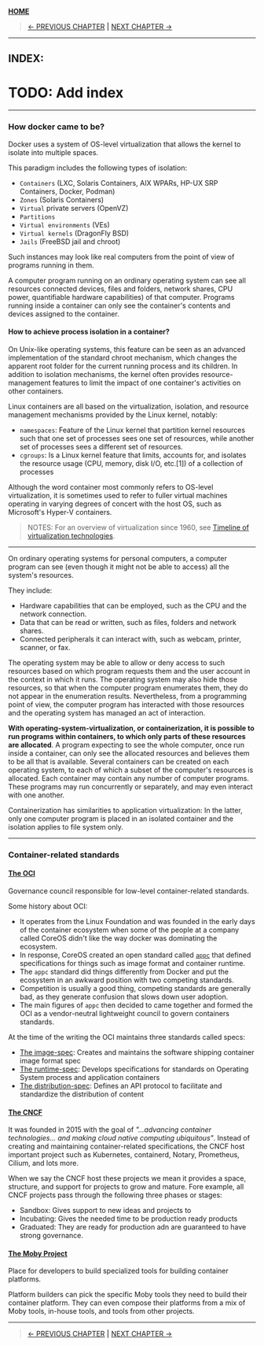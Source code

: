[__HOME__](../../README.md)

> [<- PREVIOUS CHAPTER](./1-introduction.md) __|__ [NEXT CHAPTER ->](./3-theory.md)
---


## INDEX:
# TODO: Add index

---

### How docker came to be?

Docker uses a system of OS-level virtualization that allows the kernel to isolate into multiple spaces.

This paradigm includes the following types of isolation:

- `Containers` (LXC, Solaris Containers, AIX WPARs, HP-UX SRP Containers, Docker, Podman)
- `Zones` (Solaris Containers)
- `Virtual` private servers (OpenVZ)
- `Partitions`
- `Virtual environments` (VEs)
- `Virtual kernels` (DragonFly BSD)
- `Jails` (FreeBSD jail and chroot)

Such instances may look like real computers from the point of view of programs running in them.

A computer program running on an ordinary operating system can see all resources connected devices, files and folders, network shares, CPU power, quantifiable hardware capabilities) of that computer. Programs running inside a container can only see the container's contents and devices assigned to the container.

#### How to achieve process isolation in a container?

On Unix-like operating systems, this feature can be seen as an advanced implementation of the standard chroot mechanism, which changes the apparent root folder for the current running process and its children. In addition to isolation mechanisms, the kernel often provides resource-management features to limit the impact of one container's activities on other containers.

Linux containers are all based on the virtualization, isolation, and resource management mechanisms provided by the Linux kernel, notably:

- `namespaces`: Feature of the Linux kernel that partition kernel resources such that one set of processes sees one set of resources, while another set of processes sees a different set of resources.
- `cgroups`: Is a Linux kernel feature that limits, accounts for, and isolates the resource usage (CPU, memory, disk I/O, etc.[1]) of a collection of processes

Although the word container most commonly refers to OS-level virtualization, it is sometimes used to refer to fuller virtual machines operating in varying degrees of concert with the host OS, such as Microsoft's Hyper-V containers.

> NOTES: For an overview of virtualization since 1960, see [Timeline of virtualization technologies](https://en.m.wikipedia.org/wiki/Timeline_of_virtualization_technologies).

---

On ordinary operating systems for personal computers, a computer program can see (even though it might not be able to access) all the system's resources.

They include:
- Hardware capabilities that can be employed, such as the CPU and the network connection.
- Data that can be read or written, such as files, folders and network shares.
- Connected peripherals it can interact with, such as webcam, printer, scanner, or fax.

The operating system may be able to allow or deny access to such resources based on which program requests them and the user account in the context in which it runs. The operating system may also hide those resources, so that when the computer program enumerates them, they do not appear in the enumeration results. Nevertheless, from a programming point of view, the computer program has interacted with those resources and the operating system has managed an act of interaction.

__With operating-system-virtualization, or containerization, it is possible to run programs within containers, to which only parts of these resources are allocated__. A program expecting to see the whole computer, once run inside a container, can only see the allocated resources and believes them to be all that is available. Several containers can be created on each operating system, to each of which a subset of the computer's resources is allocated. Each container may contain any number of computer programs. These programs may run concurrently or separately, and may even interact with one another.

Containerization has similarities to application virtualization: In the latter, only one computer program is placed in an isolated container and the isolation applies to file system only.

---

### Container-related standards

#### [__The OCI__](https://opencontainers.org/)

Governance council responsible for low-level container-related standards.

Some history about OCI:
- It operates from the Linux Foundation and was founded in the early days of the container ecosystem when some of the people at a company called CoreOS didn't like the way docker was dominating the ecosystem.
- In response, CoreOS created an open standard called [`appc`](https://github.com/appc/spec) that defined specifications for things such as image format and container runtime.
- The `appc` standard did things differently from Docker and put the ecosystem in an awkward position with two competing standards.
- Competition is usually a good thing, competing standards are generally bad, as they generate confusion that slows down user adoption.
- The main figures of `appc` then decided to came together and formed the OCI as a vendor-neutral lightweight council to govern containers standards.

At the time of the writing the OCI maintains three standards called specs:
- [The image-spec](https://github.com/opencontainers/image-spec): Creates and maintains the software shipping container image format spec
- [The runtime-spec](https://github.com/opencontainers/runtime-spec): Develops specifications for standards on Operating System process and application containers
- [The distribution-spec](https://github.com/opencontainers/distribution-spec): Defines an API protocol to facilitate and standardize the distribution of content

#### [__The CNCF__](https://www.cncf.io/)

It was founded in 2015 with the goal of _"...advancing container technologies... and making cloud native computing ubiquitous"_. Instead of creating and maintaining container-related specifications, the CNCF host important project such as Kubernetes, containerd, Notary, Prometheus, Cilium, and lots more.

When we say the CNCF host these projects we mean it provides a space, structure, and support for projects to grow and mature. Fore example, all CNCF projects pass through the following three phases or stages:
- Sandbox: Gives support to new ideas and projects to
- Incubating: Gives the needed time to be production ready products
- Graduated: They are ready for production adn are guaranteed to have strong governance.

#### [__The Moby Project__](https://mobyproject.org/)

Place for developers to build specialized tools for building container platforms.

Platform builders can pick the specific Moby tools they need to build their container platform. They can even compose their platforms from a mix of Moby tools, in-house tools, and tools from other projects.


---
> [<- PREVIOUS CHAPTER](./1-introduction.md) __|__ [NEXT CHAPTER ->](./3-theory.md)